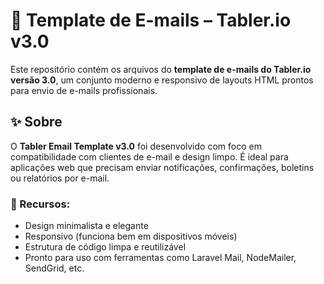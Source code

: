 # 📧 Template de E-mails – Tabler.io v3.0

Este repositório contém os arquivos do **template de e-mails do Tabler.io versão 3.0**, 
um conjunto moderno e responsivo de layouts HTML prontos para envio de e-mails profissionais.

## ✨ Sobre

O **Tabler Email Template v3.0** foi desenvolvido com foco em compatibilidade com clientes de e-mail e design limpo. 
É ideal para aplicações web que precisam enviar notificações, confirmações, boletins ou relatórios por e-mail.

### 🔧 Recursos:

- Design minimalista e elegante
- Responsivo (funciona bem em dispositivos móveis)
- Estrutura de código limpa e reutilizável
- Pronto para uso com ferramentas como Laravel Mail, NodeMailer, SendGrid, etc.
